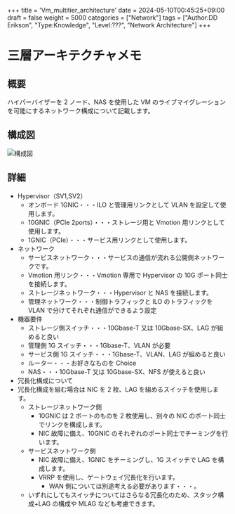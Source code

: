 +++
title = 'Vm_multitier_architecture'
date = 2024-05-10T00:45:25+09:00
draft = false
weight = 5000
categories = ["Network"]
tags = ["Author:DD Erikson", "Type:Knowledge", "Level:???", "Network Architecture"]
+++

# 三層アーキテクチャメモ

## 概要

ハイパーバイザーを 2 ノード、NAS を使用した VM のライブマイグレーションを可能にするネットワーク構成について記載します。

## 構成図

![構成図](/img/vm_multitier_architecture/network_archtecture_for_vm.png)

## 詳細

- Hypervisor（SV1,SV2）
  - オンボード 1GNIC・・・ILO と管理用リンクとして VLAN を設定して使用します。
  - 10GNIC（PCIe 2ports）・・・ストレージ用と Vmotion 用リンクとして使用します。
  - 1GNIC（PCIe）・・・サービス用リンクとして使用します。
- ネットワーク
  - サービスネットワーク・・・サービスの通信が流れる公開側ネットワークです。
  - Vmotion 用リンク・・・Vmotion 専用で Hypervisor の 10G ポート同士を接続します。
  - ストレージネットワーク・・・Hypervisor と NAS を接続します。
  - 管理ネットワーク・・・制御トラフィックと ILO のトラフィックを VLAN で分けてそれぞれ通信ができるよう設定
- 機器要件
  - ストレージ側スイッチ・・・10Gbase-T 又は 10Gbase-SX、LAG が組めると良い
  - 管理側 1G スイッチ・・・1Gbase-T、VLAN が必要
  - サービス側 1G スイッチ・・・1Gbase-T、VLAN、LAG が組めると良い
  - ルーター・・・お好きなものを Choice
  - NAS・・・10Gbase-T 又は 10Gbase-SX、NFS が使えると良い
- 冗長化構成について
- 冗長化構成を組む場合は NIC を 2 枚、LAG を組めるスイッチを使用します。
  - ストレージネットワーク側
    - 10GNIC は 2 ポートのものを 2 枚使用し、別々の NIC のポート同士でリンクを構成します。
    - NIC 故障に備え、10GNIC のそれぞれのポート同士でチーミングを行います。
  - サービスネットワーク側
    - NIC 故障に備え、1GNIC をチーミングし、1G スイッチで LAG を構成します。
    - VRRP を使用し、ゲートウェイ冗長化を行います。
      - WAN 側については別途考える必要があります・・・。
  - いずれにしてもスイッチについてはさらなる冗長化のため、スタック構成+LAG の構成や MLAG なども考慮できます。
